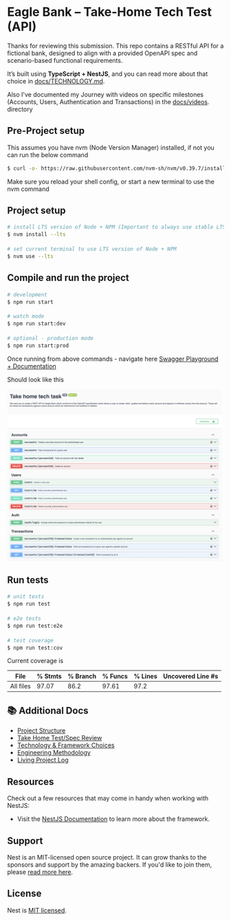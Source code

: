# Eagle Bank – Take-Home Tech Test (API)

Thanks for reviewing this submission. This repo contains a RESTful API for a fictional bank, designed to align with a provided OpenAPI spec and scenario-based functional requirements.

It’s built using **TypeScript + NestJS**, and you can read more about that choice in [docs/TECHNOLOGY.md](docs/TECHNOLOGY.md).

Also I've documented my Journey with videos on specific milestones (Accounts, Users, Authentication and Transactions) in the [docs/videos](docs/videos). directory

## Pre-Project setup

This assumes you have nvm (Node Version Manager) installed, if not you can run the below command

```bash
$ curl -o- https://raw.githubusercontent.com/nvm-sh/nvm/v0.39.7/install.sh | bash
```

Make sure you reload your shell config, or start a new terminal to use the nvm command

## Project setup

```bash
# install LTS version of Node + NPM (Important to always use stable LTS versions)
$ nvm install --lts

# set current terminal to use LTS version of Node + NPM
$ nvm use --lts
```

## Compile and run the project

```bash
# development
$ npm run start

# watch mode
$ npm run start:dev

# optional - production mode
$ npm run start:prod
```

Once running from above commands - navigate here [Swagger Playground + Documentation](http://localhost:3000/api)

Should look like this

<img src="docs/image.png" alt="Swagger Screenshot" width="500"/>

## Run tests

```bash
# unit tests
$ npm run test

# e2e tests
$ npm run test:e2e

# test coverage
$ npm run test:cov
```

Current coverage is 

File                             | % Stmts | % Branch | % Funcs | % Lines | Uncovered Line #s 
---------------------------------|---------|----------|---------|---------|-------------------
All files                        |   97.07 |     86.2 |   97.61 |    97.2 |  

## 📚 Additional Docs

- [Project Structure](docs/PROJECT_STRUCTURE.md)
- [Take Home Test/Spec Review](docs/SPEC_REVIEW.md)
- [Technology & Framework Choices](docs/TECHNOLOGY.md)
- [Engineering Methodology](docs/ENGINEERING.md)
- [Living Project Log](docs/THINKING.md)

## Resources

Check out a few resources that may come in handy when working with NestJS:

- Visit the [NestJS Documentation](https://docs.nestjs.com) to learn more about the framework.

## Support

Nest is an MIT-licensed open source project. It can grow thanks to the sponsors and support by the amazing backers. If you'd like to join them, please [read more here](https://docs.nestjs.com/support).

## License

Nest is [MIT licensed](https://github.com/nestjs/nest/blob/master/LICENSE).
